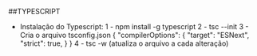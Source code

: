 ##TYPESCRIPT

- Instalação do Typescript:
  1 - npm install -g typescript
  2 - tsc --init
  3 - Cria o arquivo tsconfig.json
    {
    "compilerOptions": {
    "target": "ESNext",
    "strict": true,
    }
    }
  4 - tsc -w (atualiza o arquivo a cada alteração)
